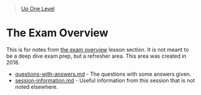> [Up One Level](../readme.md)

# The Exam Overview

This is for notes from [the exam overview](https://explore.skillbuilder.aws/learn/course/125/play/290/exam-readiness-aws-certified-solutions-architect-associate-the-exam-overview) lesson section. It is not meant to be a deep dive exam prep, but a refresher area. This area was created in 2018.

- [questions-with-answers.md](./questions-with-answers.md) - The questions with some answers given.
- [session-information.md](./session-information.md) - Useful information from this session that is not noted elsewhere.